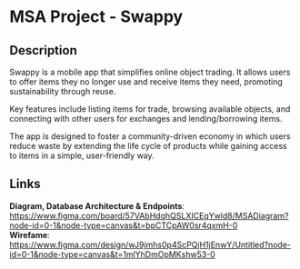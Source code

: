 # MSA Project - Swappy

## Description

⁤Swappy is a mobile app that simplifies online object trading. ⁤⁤It allows users to offer items they no longer use and receive items they need, promoting sustainability through reuse. ⁤

⁤Key features include listing items for trade, browsing available objects, and connecting with other users for exchanges and lending/borrowing items. ⁤

⁤The app is designed to foster a community-driven economy in which users reduce waste by extending the life cycle of products while gaining access to items in a simple, user-friendly way.

## Links

⁤**Diagram, Database Architecture & Endpoints**:  https://www.figma.com/board/57VAbHdqhQSLXICEqYwld8/MSADiagram?node-id=0-1&node-type=canvas&t=bpCTCpAW0sr4qxmH-0  
**Wirefame**: https://www.figma.com/design/wJ9jmhs0p4ScPQjH1jEnwY/Untitled?node-id=0-1&node-type=canvas&t=1mlYhDmOpMKshw53-0
